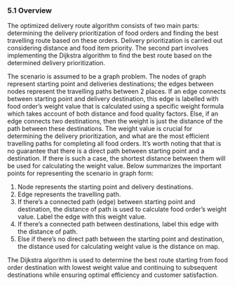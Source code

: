 ### 5.1 Overview

The optimized delivery route algorithm consists of two main parts: determining the delivery prioritization of food orders and finding the best travelling route based on these orders. Delivery prioritization is carried out considering distance and food item priority. The second part involves implementing the Dijkstra algorithm to find the best route based on the determined delivery prioritization. 

The scenario is assumed to be a graph problem. The nodes of graph represent starting point and deliveries destinations; the edges between nodes represent the travelling paths between 2 places. If an edge connects between starting point and delivery destination, this edge is labelled with food order’s weight value that is calculated using a specific weight formula which takes account of both distance and food quality factors. Else, if an edge connects two destinations, then the weight is just the distance of the path between these destinations. The weight value is crucial for determining the delivery prioritization, and what are the most efficient travelling paths for completing all food orders. It’s worth noting that that is no guarantee that there is a direct path between starting point and a destination. If there is such a case, the shortest distance between them will be used for calculating the weight value. Below summarizes the important points for representing the scenario in graph form:

1. Node represents the starting point and delivery destinations.
2. Edge represents the travelling path.
3. If there’s a connected path (edge) between starting point and destination, the distance of path is used to calculate food order’s weight value. Label the edge with this weight value.
4. If there’s a connected path between destinations, label this edge with the distance of path.
5. Else if there’s no direct path between the starting point and destination, the distance used for calculating weight value is the distance on map.

The Dijkstra algorithm is used to determine the best route starting from food order destination with lowest weight value and continuing to subsequent destinations while ensuring optimal efficiency and customer satisfaction. 
